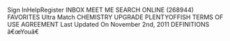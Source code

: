 Sign InHelpRegister INBOX MEET ME SEARCH ONLINE (268944) FAVORITES Ultra Match CHEMISTRY UPGRADE PLENTYOFFISH TERMS OF USE AGREEMENT Last Updated On November 2nd, 2011 DEFINITIONS â€œYouâ€